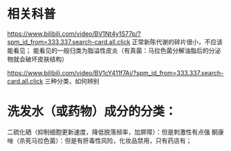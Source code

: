 # 相关科普
https://www.bilibili.com/video/BV1Nt4y1S77p/?spm_id_from=333.337.search-card.all.click
正常新陈代谢的碎片很小，不应该能看见；
能看见的一般归类为脂溢性皮炎（有真菌：马拉色菌分解油脂后的分泌物就会破坏皮肤结构）

https://www.bilibili.com/video/BV1cY411f7Ai/?spm_id_from=333.337.search-card.all.click
三种分类，如何辨别

# 洗发水（或药物）成分的分类：
二硫化硒（抑制细胞更新速度，降低脱落频率，加屏障）：但是刺激性有点强
酮康唑（杀死马拉色菌）：但是有肝毒性风险，化妆品禁用，只有药店有；

